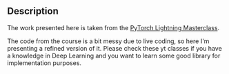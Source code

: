 ## Description

The work presented here is taken from the 
[PyTorch Lightning Masterclass](https://www.youtube.com/playlist?list=PLaMu-SDt_RB5NUm67hU2pdE75j6KaIOv2).

The code from the course is a bit messy due to live coding, so here I'm presenting 
a refined version of it. Please check these yt classes if you have a knowledge in Deep Learning and you want to
learn some good library for implementation purposes. 